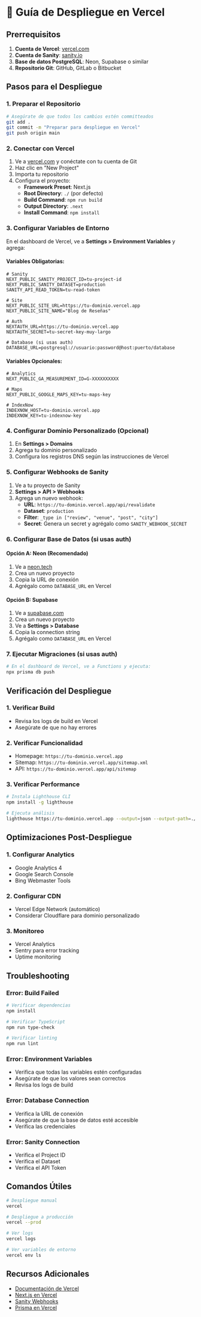 # 🚀 Guía de Despliegue en Vercel

## Prerrequisitos

1. **Cuenta de Vercel**: [vercel.com](https://vercel.com)
2. **Cuenta de Sanity**: [sanity.io](https://sanity.io)
3. **Base de datos PostgreSQL**: Neon, Supabase o similar
4. **Repositorio Git**: GitHub, GitLab o Bitbucket

## Pasos para el Despliegue

### 1. Preparar el Repositorio

```bash
# Asegúrate de que todos los cambios estén committeados
git add .
git commit -m "Preparar para despliegue en Vercel"
git push origin main
```

### 2. Conectar con Vercel

1. Ve a [vercel.com](https://vercel.com) y conéctate con tu cuenta de Git
2. Haz clic en "New Project"
3. Importa tu repositorio
4. Configura el proyecto:
   - **Framework Preset**: Next.js
   - **Root Directory**: `./` (por defecto)
   - **Build Command**: `npm run build`
   - **Output Directory**: `.next`
   - **Install Command**: `npm install`

### 3. Configurar Variables de Entorno

En el dashboard de Vercel, ve a **Settings > Environment Variables** y agrega:

#### Variables Obligatorias:
```env
# Sanity
NEXT_PUBLIC_SANITY_PROJECT_ID=tu-project-id
NEXT_PUBLIC_SANITY_DATASET=production
SANITY_API_READ_TOKEN=tu-read-token

# Site
NEXT_PUBLIC_SITE_URL=https://tu-dominio.vercel.app
NEXT_PUBLIC_SITE_NAME="Blog de Reseñas"

# Auth
NEXTAUTH_URL=https://tu-dominio.vercel.app
NEXTAUTH_SECRET=tu-secret-key-muy-largo

# Database (si usas auth)
DATABASE_URL=postgresql://usuario:password@host:puerto/database
```

#### Variables Opcionales:
```env
# Analytics
NEXT_PUBLIC_GA_MEASUREMENT_ID=G-XXXXXXXXXX

# Maps
NEXT_PUBLIC_GOOGLE_MAPS_KEY=tu-maps-key

# IndexNow
INDEXNOW_HOST=tu-dominio.vercel.app
INDEXNOW_KEY=tu-indexnow-key
```

### 4. Configurar Dominio Personalizado (Opcional)

1. En **Settings > Domains**
2. Agrega tu dominio personalizado
3. Configura los registros DNS según las instrucciones de Vercel

### 5. Configurar Webhooks de Sanity

1. Ve a tu proyecto de Sanity
2. **Settings > API > Webhooks**
3. Agrega un nuevo webhook:
   - **URL**: `https://tu-dominio.vercel.app/api/revalidate`
   - **Dataset**: `production`
   - **Filter**: `_type in ["review", "venue", "post", "city"]`
   - **Secret**: Genera un secret y agrégalo como `SANITY_WEBHOOK_SECRET`

### 6. Configurar Base de Datos (si usas auth)

#### Opción A: Neon (Recomendado)
1. Ve a [neon.tech](https://neon.tech)
2. Crea un nuevo proyecto
3. Copia la URL de conexión
4. Agrégalo como `DATABASE_URL` en Vercel

#### Opción B: Supabase
1. Ve a [supabase.com](https://supabase.com)
2. Crea un nuevo proyecto
3. Ve a **Settings > Database**
4. Copia la connection string
5. Agrégalo como `DATABASE_URL` en Vercel

### 7. Ejecutar Migraciones (si usas auth)

```bash
# En el dashboard de Vercel, ve a Functions y ejecuta:
npx prisma db push
```

## Verificación del Despliegue

### 1. Verificar Build
- Revisa los logs de build en Vercel
- Asegúrate de que no hay errores

### 2. Verificar Funcionalidad
- Homepage: `https://tu-dominio.vercel.app`
- Sitemap: `https://tu-dominio.vercel.app/sitemap.xml`
- API: `https://tu-dominio.vercel.app/api/sitemap`

### 3. Verificar Performance
```bash
# Instala Lighthouse CLI
npm install -g lighthouse

# Ejecuta análisis
lighthouse https://tu-dominio.vercel.app --output=json --output-path=./lighthouse-report.json
```

## Optimizaciones Post-Despliegue

### 1. Configurar Analytics
- Google Analytics 4
- Google Search Console
- Bing Webmaster Tools

### 2. Configurar CDN
- Vercel Edge Network (automático)
- Considerar Cloudflare para dominio personalizado

### 3. Monitoreo
- Vercel Analytics
- Sentry para error tracking
- Uptime monitoring

## Troubleshooting

### Error: Build Failed
```bash
# Verificar dependencias
npm install

# Verificar TypeScript
npm run type-check

# Verificar linting
npm run lint
```

### Error: Environment Variables
- Verifica que todas las variables estén configuradas
- Asegúrate de que los valores sean correctos
- Revisa los logs de build

### Error: Database Connection
- Verifica la URL de conexión
- Asegúrate de que la base de datos esté accesible
- Verifica las credenciales

### Error: Sanity Connection
- Verifica el Project ID
- Verifica el Dataset
- Verifica el API Token

## Comandos Útiles

```bash
# Despliegue manual
vercel

# Despliegue a producción
vercel --prod

# Ver logs
vercel logs

# Ver variables de entorno
vercel env ls
```

## Recursos Adicionales

- [Documentación de Vercel](https://vercel.com/docs)
- [Next.js en Vercel](https://nextjs.org/docs/deployment#vercel)
- [Sanity Webhooks](https://www.sanity.io/docs/webhooks)
- [Prisma en Vercel](https://www.prisma.io/docs/guides/deployment/deploy-to-vercel)
